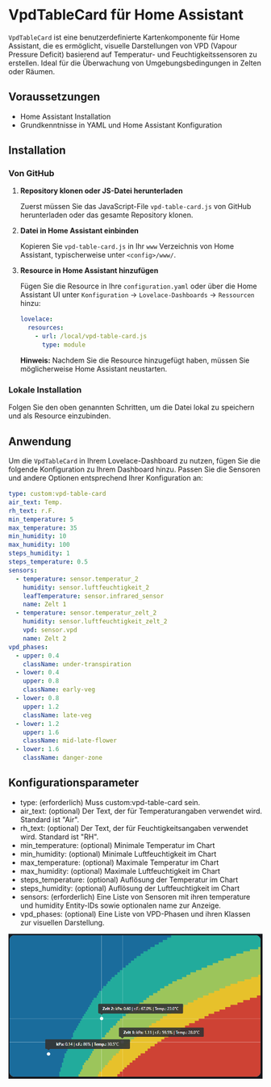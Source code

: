 # VpdTableCard für Home Assistant

`VpdTableCard` ist eine benutzerdefinierte Kartenkomponente für Home Assistant, die es ermöglicht, visuelle Darstellungen von VPD (Vapour Pressure Deficit) basierend auf Temperatur- und Feuchtigkeitssensoren zu erstellen. Ideal für die Überwachung von Umgebungsbedingungen in Zelten oder Räumen.

## Voraussetzungen

- Home Assistant Installation
- Grundkenntnisse in YAML und Home Assistant Konfiguration

## Installation

### Von GitHub

1. **Repository klonen oder JS-Datei herunterladen**

    Zuerst müssen Sie das JavaScript-File `vpd-table-card.js` von GitHub herunterladen oder das gesamte Repository klonen.

2. **Datei in Home Assistant einbinden**

    Kopieren Sie `vpd-table-card.js` in Ihr `www` Verzeichnis von Home Assistant, typischerweise unter `<config>/www/`.

3. **Resource in Home Assistant hinzufügen**

    Fügen Sie die Resource in Ihre `configuration.yaml` oder über die Home Assistant UI unter `Konfiguration` -> `Lovelace-Dashboards` -> `Ressourcen` hinzu:

    ```yaml
    lovelace:
      resources:
        - url: /local/vpd-table-card.js
          type: module
    ```

    **Hinweis:** Nachdem Sie die Resource hinzugefügt haben, müssen Sie möglicherweise Home Assistant neustarten.

### Lokale Installation

Folgen Sie den oben genannten Schritten, um die Datei lokal zu speichern und als Resource einzubinden.

## Anwendung

Um die `VpdTableCard` in Ihrem Lovelace-Dashboard zu nutzen, fügen Sie die folgende Konfiguration zu Ihrem Dashboard hinzu. Passen Sie die Sensoren und andere Optionen entsprechend Ihrer Konfiguration an:

```yaml
type: custom:vpd-table-card
air_text: Temp.
rh_text: r.F.
min_temperature: 5
max_temperature: 35
min_humidity: 10
max_humidity: 100
steps_humidity: 1
steps_temperature: 0.5
sensors:
  - temperature: sensor.temperatur_2
    humidity: sensor.luftfeuchtigkeit_2
    leafTemperature: sensor.infrared_sensor
    name: Zelt 1
  - temperature: sensor.temperatur_zelt_2
    humidity: sensor.luftfeuchtigkeit_zelt_2
    vpd: sensor.vpd
    name: Zelt 2
vpd_phases:
  - upper: 0.4
    className: under-transpiration
  - lower: 0.4
    upper: 0.8
    className: early-veg
  - lower: 0.8
    upper: 1.2
    className: late-veg
  - lower: 1.2
    upper: 1.6
    className: mid-late-flower
  - lower: 1.6
    className: danger-zone
```
## Konfigurationsparameter
- type: (erforderlich) Muss custom:vpd-table-card sein.
- air_text: (optional) Der Text, der für Temperaturangaben verwendet wird. Standard ist "Air".
- rh_text: (optional) Der Text, der für Feuchtigkeitsangaben verwendet wird. Standard ist "RH".
- min_temperature: (optional) Minimale Temperatur im Chart
- min_humidity: (optional) Minimale Luftfeuchtigkeit im Chart
- max_temperature: (optional) Maximale Temperatur im Chart
- max_humidity: (optional) Maximale Luftfeuchtigkeit im Chart
- steps_temperature: (optional) Auflösung der Temperatur im Chart
- steps_humidity: (optional) Auflösung der Luftfeuchtigkeit im Chart
- sensors: (erforderlich) Eine Liste von Sensoren mit ihren temperature und humidity Entity-IDs sowie optionalen name zur Anzeige.
- vpd_phases: (optional) Eine Liste von VPD-Phasen und ihren Klassen zur visuellen Darstellung.

![Beispielbild](https://raw.githubusercontent.com/mentalilll/ha-vpd-chart/main/image.png?raw=true)

